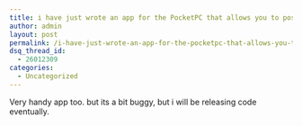 ```yaml
---
title: i have just wrote an app for the PocketPC that allows you to post to dotTEXT
author: admin
layout: post
permalink: /i-have-just-wrote-an-app-for-the-pocketpc-that-allows-you-to-post-to-dottext/
dsq_thread_id:
  - 26012309
categories:
  - Uncategorized
---
```

Very handy app too. but its a bit buggy, but i will be releasing code eventually.